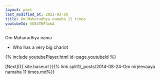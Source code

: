 ```yaml
---
layout: post
last_modified_at: 2021-03-30
title: Om Maharadhya namaha 11 times
youtubeId: VO53T6F4xkA
---
```

 
 
Om Maharadhya nama 
 
 -  Who has a very big chariot 
 
  
 
  
 
 
 
 
 
 


{% include youtubePlayer.html id=page.youtubeId %}
 
[Next]({{ site.baseurl }}{% link  split1/_posts/2014-08-24-Om nirjeevaaya namaha 11 times.md%})
 
